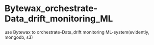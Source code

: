 # Bytewax_orchestrate-Data_drift_monitoring_ML
use Bytewax to orchestrate-Data_drift monitoring ML-system(evidently, mongodb, s3)
